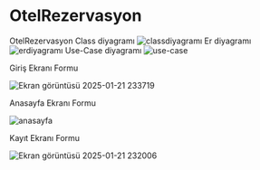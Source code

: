 # OtelRezervasyon
 OtelRezervasyon
Class diyagramı
![classdiyagramı](https://github.com/user-attachments/assets/32241dba-0fd5-4ba3-bc96-0f4c3289b857)
Er diyagramı
![erdiyagramı](https://github.com/user-attachments/assets/2b96313f-067d-4070-aa4b-81d1e1b5fd3f)
Use-Case diyagramı
![use-case](https://github.com/user-attachments/assets/06ef3a67-6f1c-4855-9910-9c2856ee988f)

Giriş Ekranı Formu

![Ekran görüntüsü 2025-01-21 233719](https://github.com/user-attachments/assets/ff6ca01d-c1b1-416e-8c71-3bc1debe58b0)

Anasayfa Ekranı Formu

![anasayfa](https://github.com/user-attachments/assets/55cead6a-ac01-4768-9e3e-af69273f06fd)

Kayıt Ekranı Formu

![Ekran görüntüsü 2025-01-21 232006](https://github.com/user-attachments/assets/08bb0cdb-ef4f-4c8c-b58f-44f0b5de4261)
